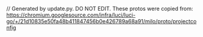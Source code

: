 // Generated by update.py. DO NOT EDIT.
These protos were copied from:
https://chromium.googlesource.com/infra/luci/luci-go/+/21d10835e50fa48b411847456b0e426789a68a91/milo/proto/projectconfig
